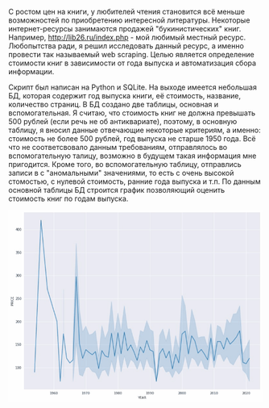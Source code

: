 С ростом цен на книги, у любителей чтения становится всё меньше возможностей по приобретению интересной литературы.
Некоторые интернет-ресурсы занимаются продажей "букинистических" книг. 
Например, http://lib26.ru/index.php - мой любимый местный ресурс. 
Любопытства ради, я решил исследовать данный ресурс, а именно провести так называемый web scraping.
Целью является определение стоимости книг в зависимости от года выпуска и автоматизация сбора информации.

Скрипт был написан на Python и SQLite. На выходе имеется небольшая БД, которая содержит год выпуска книги, её стоимость, название, количество страниц. В БД создано две таблицы, основная и вспомогательная. Я считаю, что стоимость книг не должна превышать 500 рублей (если речь не об антиквариате), поэтому, в основную таблицу, я вносил данные отвечающие некоторые критериям, а именно: стоимость не более 500 рублей, год выпуска не старше 1950 года. Всё что не соответсвовало данным требованиям, отправлялось во вспомогательную талицу, возможно в будущем такая информация мне пригодится. Кроме того, во вспомогательную таблицу, отправлись записи в с "аномальными" значениями, то есть с очень высокой стомостью, с нулевой стоимость, ранние года выпуска и т.п.
По данным основной таблицы БД строится график позволяющий оценить стоимость книг по годам выпуска. 

![grab-landing-page](https://github.com/RuslanGeybatovDE/web_scraping/blob/main/P1.gif)
